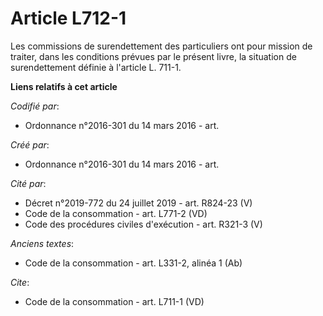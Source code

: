 # Article L712-1

Les commissions de surendettement des particuliers ont pour mission de traiter, dans les conditions prévues par le présent
livre, la situation de surendettement définie à l'article L. 711-1.

**Liens relatifs à cet article**

_Codifié par_:

  - Ordonnance n°2016-301 du 14 mars 2016 - art.

_Créé par_:

  - Ordonnance n°2016-301 du 14 mars 2016 - art.

_Cité par_:

  - Décret n°2019-772 du 24 juillet 2019 - art. R824-23 (V)
  - Code de la consommation - art. L771-2 (VD)
  - Code des procédures civiles d'exécution - art. R321-3 (V)

_Anciens textes_:

  - Code de la consommation - art. L331-2, alinéa 1 (Ab)

_Cite_:

  - Code de la consommation - art. L711-1 (VD)
